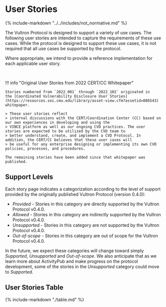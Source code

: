 # User Stories

{% include-markdown "../../includes/not_normative.md" %}

The Vultron Protocol is designed to support a variety of use cases.
The following user stories are intended to capture the requirements of these use cases.
While the protocol is designed to support these use cases, it is not required that all use cases be supported by the
protocol.

Where appropriate, we intend to provide a reference implementation for each applicable user story.

<br/>

!!! info "Original User Stories from 2022 CERT/CC Whitepaper"

    Stories numbered from `2022_001` through `2022_102` originated in
    the [Coordinated Vulnerability Disclosure User Stories](https://resources.sei.cmu.edu/library/asset-view.cfm?assetid=886543)
    whitepaper.
    
    > These user stories reflect
    > internal discussions with the CERT/Coordination Center (CC) based on our own experiences in developing and using the
    > VINCE platform as well as our ongoing CVD practices. The user stories are expected to be utilized by the CVD team to
    > better understand, create, and implement a CVD Protocol. In addition, the CERT/CC believes that these user cases will
    > be useful for any enterprise designing or implementing its own CVD policies, processes, and procedures.
    
    The remaining stories have been added since that whitepaper was published.

## Support Levels


Each story page indicates a categorization according to the level of support provided
by the originally published Vultron Protocol (version 0.4.0):


- _Provided_ - Stories in this category are directly supported by the Vultron Protocol v0.4.0.
- _Allowed_ - Stories in this category are indirectly supported by the Vultron Protocol v0.4.0.
- _Unsupported_ - Stories in this category are not supported by the Vultron Protocol v0.4.0.
- _Out-of-scope_ - Stories in this category are out of scope for the Vultron Protocol v0.4.0.

In the future, we expect these categories will change toward simply _Supported_, _Unsupported_ and _Out-of-scope_.
We also anticipate that as we learn more about ActivityPub and make progress on the protocol development, some of
the stories in the _Unsupported_ category could move to _Supported_.


## User Stories Table

{% include-markdown "./table.md" %}
